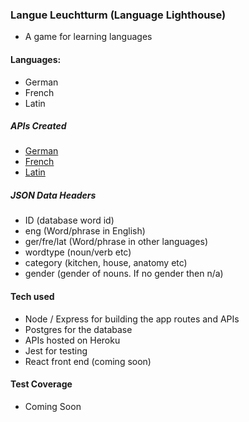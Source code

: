 ### Langue Leuchtturm (Language Lighthouse)

- A game for learning languages

#### Languages:
- German
- French
- Latin

##### APIs Created
- [German](http://language-lighthouse.herokuapp.com/api/german)
- [French](http://language-lighthouse.herokuapp.com/api/french)
- [Latin](http://language-lighthouse.herokuapp.com/api/latin)

##### JSON Data Headers
  - ID (database word id)
  - eng (Word/phrase in English)
  - ger/fre/lat (Word/phrase in other languages)
  - wordtype (noun/verb etc)
  - category (kitchen, house, anatomy etc)
  - gender (gender of nouns.  If no gender then n/a)

#### Tech used
- Node / Express for building the app routes and APIs
- Postgres for the database
- APIs hosted on Heroku
- Jest for testing
- React front end (coming soon)

#### Test Coverage
- Coming Soon
